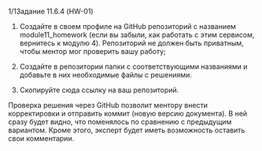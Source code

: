 
1/1Задание 11.6.4 (HW-01)
1. Создайте в своем профиле на GitHub репозиторий с названием module11_homework (если вы забыли, как работать с этим сервисом, вернитесь к модулю 4). Репозиторий не должен быть приватным, чтобы ментор мог проверить вашу работу;

2. Создайте в репозитории папки с соответствующими названиями и добавьте в них необходимые файлы с решениями.

3. Скопируйте сюда ссылку на ваш репозиторий.

Проверка решения через GitHub позволит ментору внести корректировки и отправить коммит (новую версию документа). В ней сразу будет видно, что поменялось по сравнению с предыдущим вариантом. Кроме этого, эксперт будет иметь возможность оставить свои комментарии.

